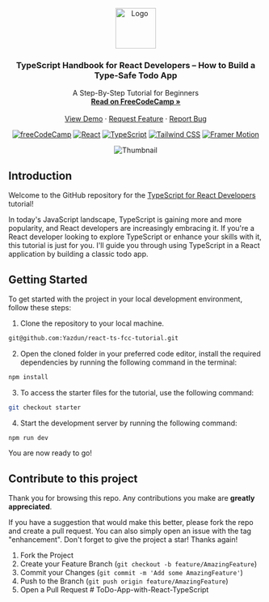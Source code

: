<div id="top"></div>

<!-- PROJECT LOGO -->
<br />
<div align="center">
  <a href="https://www.freecodecamp.org/">
    <img src="./public/fcc.png" alt="Logo" width="80" height="80">
  </a>

<h3 align="center">TypeScript Handbook for React Developers – How to Build a Type-Safe Todo App</h3>

  <p align="center">
    A Step-By-Step Tutorial for Beginners
    <br />
    <a href="https://www.freecodecamp.org/news/typescript-tutorial-for-react-developers"><strong>Read on FreeCodeCamp »</strong></a>
    <br />
    <br />
    <a href="https://react-ts-fcc-tutorial.vercel.app/">View Demo</a>
    ·
    <a href="https://github.com/Yazdun/react-ts-fcc-tutorial/issues">Request Feature</a>
    ·
    <a href="https://github.com/Yazdun/react-ts-fcc-tutorial/issues">Report Bug</a>
  </p>

[![freeCodeCamp](https://img.shields.io/badge/-freeCodeCamp-brightgreen?logo=freeCodeCamp)](https://www.freecodecamp.org/)
[![React](https://img.shields.io/badge/-React-blue?logo=React)](https://reactjs.org/)
[![TypeScript](https://img.shields.io/badge/-TypeScript-6E36F6?logo=TypeScript&logoColor=white&color=black)](#)
[![Tailwind CSS](https://img.shields.io/badge/-Tailwind%20CSS-06B6D4?logo=Tailwind%20CSS&logoColor=black&color=white)](https://tailwindcss.com/)
[![Framer Motion](https://img.shields.io/badge/-Framer%20Motion-blue?logo=Framer)](https://www.framer.com/api/motion/)

</div>

<div align="center">

![Thumbnail](./public/thumbnail.jpg)

</div>

## Introduction

Welcome to the GitHub repository for the
[TypeScript for React Developers](https://www.freecodecamp.org/news/typescript-tutorial-for-react-developers)
tutorial!

In today's JavaScript landscape, TypeScript is gaining more and more popularity,
and React developers are increasingly embracing it. If you're a React developer
looking to explore TypeScript or enhance your skills with it, this tutorial is
just for you. I'll guide you through using TypeScript in a React application by
building a classic todo app.

## Getting Started

To get started with the project in your local development environment, follow
these steps:

1. Clone the repository to your local machine.

```bash
git@github.com:Yazdun/react-ts-fcc-tutorial.git
```

2. Open the cloned folder in your preferred code editor, install the required
   dependencies by running the following command in the terminal:

```bash
npm install
```

3. To access the starter files for the tutorial, use the following command:

```bash
git checkout starter
```

4. Start the development server by running the following command:

```bash
npm run dev
```

You are now ready to go!

## Contribute to this project

Thank you for browsing this repo. Any contributions you make are **greatly
appreciated**.

If you have a suggestion that would make this better, please fork the repo and
create a pull request. You can also simply open an issue with the tag
"enhancement". Don't forget to give the project a star! Thanks again!

1. Fork the Project
2. Create your Feature Branch (`git checkout -b feature/AmazingFeature`)
3. Commit your Changes (`git commit -m 'Add some AmazingFeature'`)
4. Push to the Branch (`git push origin feature/AmazingFeature`)
5. Open a Pull Request
#   T o D o - A p p - w i t h - R e a c t - T y p e S c r i p t  
 